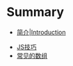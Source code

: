 # Summary

* [简介|Introduction](README.md)
<!-- * [var, let, const介绍与使用](page1.md) -->
* [JS技巧](page2.md)
* [常见的数组](page3.md)
<!-- * [true or false](page4.md) -->